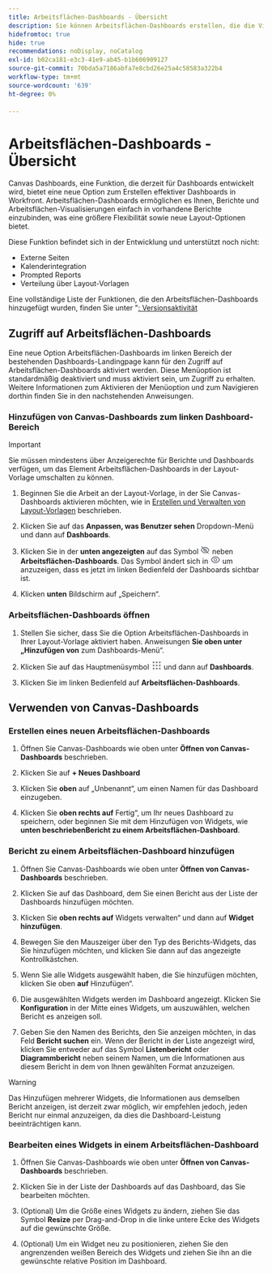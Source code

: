 ```yaml
---
title: Arbeitsflächen-Dashboards - Übersicht
description: Sie können Arbeitsflächen-Dashboards erstellen, die die Visualisierungen der Reporting-Arbeitsfläche mit herkömmlichen Berichten integrieren und neue Layout-Optionen bieten.
hidefromtoc: true
hide: true
recommendations: noDisplay, noCatalog
exl-id: b02ca181-e3c3-41e9-ab45-b1b606909127
source-git-commit: 70bda5a7186abfa7e8cbd26e25a4c58583a322b4
workflow-type: tm+mt
source-wordcount: '639'
ht-degree: 0%

---
```


# Arbeitsflächen-Dashboards - Übersicht

<!-- This page is hidden as it is outdated, delete once full Canvas Dashboard docs are live-->
<!-- Audited: 12/2023 -->

Canvas Dashboards, eine Funktion, die derzeit für Dashboards entwickelt wird, bietet eine neue Option zum Erstellen effektiver Dashboards in Workfront. Arbeitsflächen-Dashboards ermöglichen es Ihnen, Berichte und Arbeitsflächen-Visualisierungen einfach in vorhandene Berichte einzubinden, was eine größere Flexibilität sowie neue Layout-Optionen bietet.

Diese Funktion befindet sich in der Entwicklung und unterstützt noch nicht:
* Externe Seiten
* Kalenderintegration
* Prompted Reports
* Verteilung über Layout-Vorlagen

Eine vollständige Liste der Funktionen, die den Arbeitsflächen-Dashboards hinzugefügt wurden, finden Sie unter &quot;[: Versionsaktivität](/help/quicksilver/product-announcements/betas/canvas-dashboards-beta/canvas-dashboards-release-activity.md)

## Zugriff auf Arbeitsflächen-Dashboards

Eine neue Option Arbeitsflächen-Dashboards im linken Bereich der bestehenden Dashboards-Landingpage kann für den Zugriff auf Arbeitsflächen-Dashboards aktiviert werden. Diese Menüoption ist standardmäßig deaktiviert und muss aktiviert sein, um Zugriff zu erhalten. Weitere Informationen zum Aktivieren der Menüoption und zum Navigieren dorthin finden Sie in den nachstehenden Anweisungen.

### Hinzufügen von Canvas-Dashboards zum linken Dashboard-Bereich

>[!IMPORTANT]
>
>Sie müssen mindestens über Anzeigerechte für Berichte und Dashboards verfügen, um das Element Arbeitsflächen-Dashboards in der Layout-Vorlage umschalten zu können.

1. Beginnen Sie die Arbeit an der Layout-Vorlage, in der Sie Canvas-Dashboards aktivieren möchten, wie in [Erstellen und Verwalten von Layout-Vorlagen](../../../administration-and-setup/customize-workfront/use-layout-templates/create-and-manage-layout-templates.md) beschrieben.

1. Klicken Sie auf das **Anpassen, was Benutzer sehen** Dropdown-Menü und dann auf **Dashboards**.

1. Klicken Sie in der **unten angezeigten** auf das Symbol ![Sekundäres Navigationselement löschen](assets/delete-secondary-nav-item.png) neben **Arbeitsflächen-Dashboards**. Das Symbol ändert sich in ![Sekundäres Nav-Element hinzufügen](assets/add-secondary-nav-item.png) um anzuzeigen, dass es jetzt im linken Bedienfeld der Dashboards sichtbar ist.

1. Klicken **unten** Bildschirm auf „Speichern“.

### Arbeitsflächen-Dashboards öffnen

1. Stellen Sie sicher, dass Sie die Option Arbeitsflächen-Dashboards in Ihrer Layout-Vorlage aktiviert haben. Anweisungen **Sie oben unter „Hinzufügen von** zum Dashboards-Menü“.

1. Klicken Sie auf das Hauptmenüsymbol ![Hauptmenüsymbol](assets/main-menu-icon.png) und dann auf **Dashboards**.

1. Klicken Sie im linken Bedienfeld auf **Arbeitsflächen-Dashboards**.

## Verwenden von Canvas-Dashboards

### Erstellen eines neuen Arbeitsflächen-Dashboards

1. Öffnen Sie Canvas-Dashboards wie oben unter **Öffnen von Canvas-Dashboards** beschrieben.

1. Klicken Sie auf **+ Neues Dashboard**

1. Klicken Sie **oben** auf „Unbenannt“, um einen Namen für das Dashboard einzugeben.

1. Klicken Sie **oben rechts auf** Fertig“, um Ihr neues Dashboard zu speichern, oder beginnen Sie mit dem Hinzufügen von Widgets, wie **unten beschriebenBericht zu einem Arbeitsflächen-Dashboard**.

### Bericht zu einem Arbeitsflächen-Dashboard hinzufügen

1. Öffnen Sie Canvas-Dashboards wie oben unter **Öffnen von Canvas-Dashboards** beschrieben.

1. Klicken Sie auf das Dashboard, dem Sie einen Bericht aus der Liste der Dashboards hinzufügen möchten.

1. Klicken Sie **oben rechts auf** Widgets verwalten“ und dann auf **Widget hinzufügen**.

1. Bewegen Sie den Mauszeiger über den Typ des Berichts-Widgets, das Sie hinzufügen möchten, und klicken Sie dann auf das angezeigte Kontrollkästchen.

1. Wenn Sie alle Widgets ausgewählt haben, die Sie hinzufügen möchten, klicken Sie oben **auf** Hinzufügen“.

1. Die ausgewählten Widgets werden im Dashboard angezeigt. Klicken Sie **Konfiguration** in der Mitte eines Widgets, um auszuwählen, welchen Bericht es anzeigen soll.

1. Geben Sie den Namen des Berichts, den Sie anzeigen möchten, in das Feld **Bericht suchen** ein. Wenn der Bericht in der Liste angezeigt wird, klicken Sie entweder auf das Symbol **Listenbericht** oder **Diagrammbericht** neben seinem Namen, um die Informationen aus diesem Bericht in dem von Ihnen gewählten Format anzuzeigen.

>[!WARNING]
>
> Das Hinzufügen mehrerer Widgets, die Informationen aus demselben Bericht anzeigen, ist derzeit zwar möglich, wir empfehlen jedoch, jeden Bericht nur einmal anzuzeigen, da dies die Dashboard-Leistung beeinträchtigen kann.

### Bearbeiten eines Widgets in einem Arbeitsflächen-Dashboard

1. Öffnen Sie Canvas-Dashboards wie oben unter **Öffnen von Canvas-Dashboards** beschrieben.

1. Klicken Sie in der Liste der Dashboards auf das Dashboard, das Sie bearbeiten möchten.

1. (Optional) Um die Größe eines Widgets zu ändern, ziehen Sie das Symbol **Resize** per Drag-and-Drop in die linke untere Ecke des Widgets auf die gewünschte Größe.

1. (Optional) Um ein Widget neu zu positionieren, ziehen Sie den angrenzenden weißen Bereich des Widgets und ziehen Sie ihn an die gewünschte relative Position im Dashboard.
